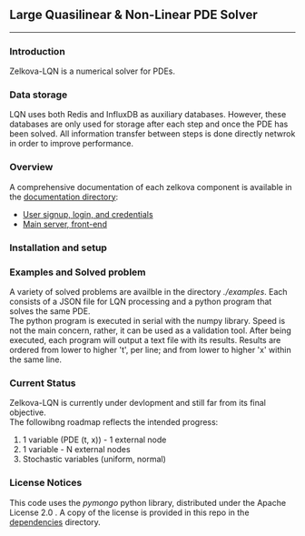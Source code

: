 ## Large Quasilinear & Non-Linear PDE Solver
--------

### Introduction

Zelkova-LQN is a numerical solver for PDEs.  




### Data storage
LQN uses both Redis and InfluxDB as auxiliary databases. However, these databases are only used for storage after each step and once the PDE has been solved.
All information transfer between steps is done directly netwrok in order to improve performance.



### Overview

A comprehensive documentation of each zelkova component is available in the [documentation directory](./docs):
* [User signup, login, and credentials](./docs/user-info.md)
* [Main server, front-end](./docs/mainserver-info.md)





### Installation and setup



### Examples and Solved problem

A variety of solved problems are availble in the directory *./examples*. Each consists of a JSON file for LQN processing
and a python program that solves the same PDE.  
The python program is executed in serial with the numpy library. Speed is not the main concern, rather, it can be used as a validation tool. After being executed, each program will output a text file with its results. Results are ordered from lower to higher 't', per line; and from lower to higher 'x' within
the same line. 



### Current Status

Zelkova-LQN is currently under devlopment and still far from its final objective.  
The followibng roadmap reflects the intended progress:
1. 1 variable (PDE (t, x)) - 1 external node
2. 1 variable - N external nodes
3. Stochastic variables (uniform, normal)




### License Notices

This code uses the *pymongo* python library, distributed under the Apache License 2.0 . A copy of the license is provided in this repo in the [dependencies](./dependencies/LICENSE) directory.


